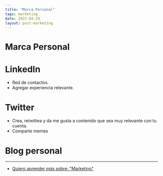 ```yaml
---
title: "Marca Personal"
tags: marketing
date: 2021-04-29
layout: post-marketing
---
```


# Marca Personal

# LinkedIn

- Red de contactos.
- Agregar experiencia relevante.

# Twitter

- Crea, retwittea y da me gusta a contenido que sea muy relevante con tu cuenta.
- Comparte memes

# Blog personal


---

- [Quiero aprender más sobre: "Marketing"](../0/marketing)